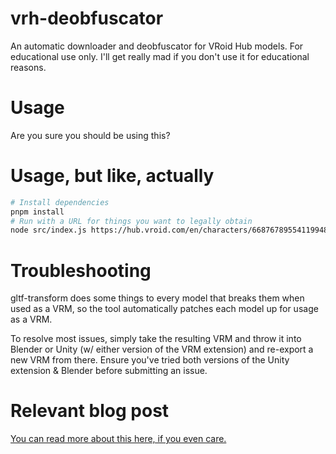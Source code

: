 # vrh-deobfuscator
An automatic downloader and deobfuscator for VRoid Hub models.
For educational use only. I'll get really mad if you don't use it for educational reasons.

# Usage
Are you sure you should be using this?

# Usage, but like, actually
```bash
# Install dependencies
pnpm install
# Run with a URL for things you want to legally obtain
node src/index.js https://hub.vroid.com/en/characters/6687678955411994848/models/3497471223710880744
```

# Troubleshooting
gltf-transform does some things to every model that breaks them when used as a VRM, so the tool automatically patches each model up for usage as a VRM.

To resolve most issues, simply take the resulting VRM and throw it into Blender or Unity (w/ either version of the VRM extension) and re-export a new VRM from there. Ensure you've tried both versions of the Unity extension & Blender before submitting an issue.


# Relevant blog post
[You can read more about this here, if you even care.](https://toon.link/blog/1740863435/borrowing-intellectual-property)
